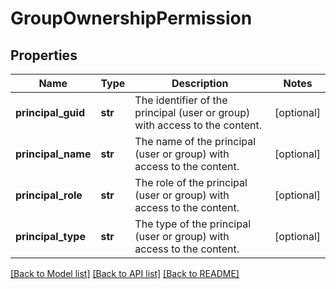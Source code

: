 # GroupOwnershipPermission

## Properties
Name | Type | Description | Notes
------------ | ------------- | ------------- | -------------
**principal_guid** | **str** | The identifier of the principal (user or group) with access to the content. | [optional] 
**principal_name** | **str** | The name of the principal (user or group) with access to the content. | [optional] 
**principal_role** | **str** | The role of the principal (user or group) with access to the content. | [optional] 
**principal_type** | **str** | The type of the principal (user or group) with access to the content. | [optional] 

[[Back to Model list]](../README.md#documentation-for-models) [[Back to API list]](../README.md#documentation-for-api-endpoints) [[Back to README]](../README.md)

